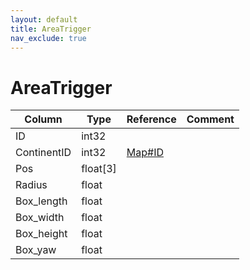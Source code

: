 ```yaml
---
layout: default
title: AreaTrigger
nav_exclude: true
---
```

# AreaTrigger

| Column | Type | Reference | Comment |
|--------|------|-----------|---------|
|ID|int32|||
|ContinentID|int32|[Map#ID](Map)||
|Pos|float[3]|||
|Radius|float|||
|Box_length|float|||
|Box_width|float|||
|Box_height|float|||
|Box_yaw|float|||

